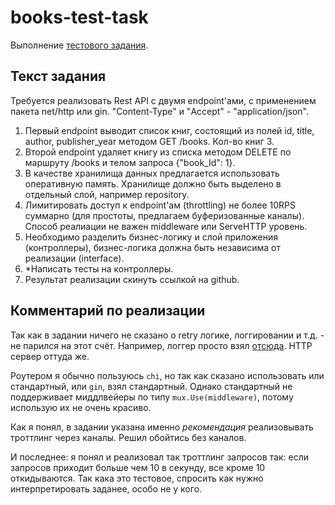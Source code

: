 # books-test-task

Выполнение [тестового задания](https://pastebin.com/Bq1u901B).

## Текст задания

Требуется реализовать Rest API с двумя endpoint'ами, с применением пакета
net/http или gin. "Content-Type" и "Accept" - "application/json".

1. Первый endpoint выводит список книг, состоящий из полей id, title, author,
   publisher_year методом GET /books. Кол-во книг 3.
2. Второй endpoint удаляет книгу из списка методом DELETE по маршруту /books и
   телом запроса {"book_Id": 1}.
3. В качестве хранилища данных предлагается использовать оперативную память.
   Хранилище должно быть выделено в отдельный слой, например repository.
4. Лимитировать доступ к endpoint'ам (throttling) не более 10RPS суммарно (для
   простоты, предлагаем буферизованные каналы). Способ реалиации не важен
   middleware или ServeHTTP уровень.
5. Необходимо разделить бизнес-логику и слой приложения (контроллеры),
   бизнес-логика должна быть независима от реализации (interface).
6. *Написать тесты на контроллеры.
7. Результат реализации скинуть ссылкой на github.

## Комментарий по реализации

Так как в задании ничего не сказано о retry логике, логгировании и т.д. - не
парился на этот счёт. Например, логгер просто
взял [отсюда](https://github.com/evrone/go-clean-template/blob/master/pkg/logger/logger.go).
HTTP сервер оттуда же.

Роутером я обычно пользуюсь `chi`, но так как сказано использовать или
стандартный, или `gin`, взял стандартный. Однако стандартный не поддерживает
миддлвейеры по типу `mux.Use(middleware)`, потому использую их не очень красиво.

Как я понял, в задании указана именно _рекомендация_ реализовывать троттлинг 
через каналы. Решил обойтись без каналов.

И последнее: я понял и реализовал так троттлинг запросов так: если запросов
приходит больше чем 10 в секунду, все кроме 10 откидываются. Так кака это
тестовое, спросить как нужно интерпретировать заданее, особо не у кого.
